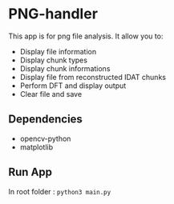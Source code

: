 # PNG-handler
This app is for png file analysis. It allow you to: 

 - Display file information
 - Display chunk types
 - Display chunk informations
 - Display file from reconstructed IDAT chunks
 - Perform DFT and display output
 - Clear file and save

## Dependencies

 - opencv-python
 - matplotlib

## Run App
In root folder : `python3 main.py`
